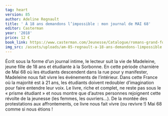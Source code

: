 ```yaml
---
tag: heart
version: 85
author: Adeline Regnault
title: ' À 18 ans demandons l’impossible : mon journal de MAI 68'
editor: Casterman
year: '2018'
price: 12 €
book_link: https://www.casterman.com/Jeunesse/Catalogue/romans-grand-format/a-18-ans-demandons-limpossible-!
img_src: /assets/uploads/am-85-regnault-a-18-ans-demandons-limpossible.jpg
---
```

Écrit sous la forme d’un journal intime, le lecteur suit la vie de Madeleine, jeune fille de 18 ans et étudiante à la Sorbonne. En cette période charnière de Mai 68 où les étudiants descendent dans la rue pour y manifester, Madeleine nous fait vivre les événements de l’intérieur. Dans cette France où la majorité est à 21 ans, les étudiants doivent redoubler d’imagination pour faire entendre leur voix. Le livre, riche et complet, ne reste pas sous le « prisme étudiant » et nous montre que d’autres personnes rejoignent cette révolte de la jeunesse (les femmes, les ouvriers…). De la montée des protestations aux affrontements, ce livre nous fait vivre (ou revivre !) Mai 68 comme si nous étions !
